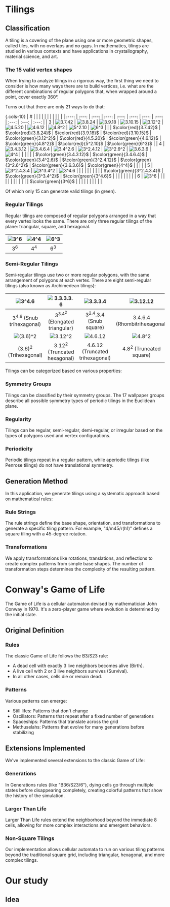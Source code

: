 # Tilings

## Classification

A tiling is a covering of the plane using one or more geometric shapes, called tiles, with no overlaps and no gaps. In mathematics, tilings are studied in various contexts and have applications in crystallography, material science, and art.

### The 15 valid vertex shapes

When trying to analyze tilings in a rigorous way, the first thing we need to consider is how many ways there are to build vertices, i.e. what are the different combinations of regular polygons that, when wrapped around a point, cover exactly 360°.

Turns out that there are only 21 ways to do that:

{.cols-10}
| # | | | | | | | | | | |
| :---: | :---: | :---: | :---: | :---: | :---: | :---: | :---: | :---: | :---: | :---: |
| $3$ | ![3.7.42](../theory/images/vertexTypes/3.7.42.png) | ![3.8.24](../theory/images/vertexTypes/3.8.24.png) | ![3.9.18](../theory/images/vertexTypes/3.9.18.png) | ![3.10.15](../theory/images/vertexTypes/3.10.15.png) | ![3.12^2](../theory/images/vertexTypes/3.12^2.png) | ![4.5.20](../theory/images/vertexTypes/4.5.20.png) | ![4.6.12](../theory/images/vertexTypes/4.6.12.png) | ![4.8^2](../theory/images/vertexTypes/4.8^2.png) | ![5^2.10](../theory/images/vertexTypes/5^2.10.png) | ![6^3](../theory/images/vertexTypes/6^3.png) |
| | $\color{red}{3.7.42}$ | $\color{red}{3.8.24}$ | $\color{red}{3.9.18}$ | $\color{red}{3.10.15}$ | $\color{green}{3.12^2}$ | $\color{red}{4.5.20}$ | $\color{green}{4.6.12}$ | $\color{green}{4.8^2}$ | $\color{red}{5^2.10}$ | $\color{green}{6^3}$ |
| $4$ | ![3.4.3.12](../theory/images/vertexTypes/3.4.3.12.png) | ![3.4.6.4](../theory/images/vertexTypes/3.4.6.4.png) | ![3.4^2.6](../theory/images/vertexTypes/3.4^2.6.png) | ![3^2.4.12](../theory/images/vertexTypes/3^2.4.12.png) | ![3^2.6^2](../theory/images/vertexTypes/3^2.6^2.png) | ![3.6.3.6](../theory/images/vertexTypes/3.6.3.6.png) | ![4^4](../theory/images/vertexTypes/4^4.png) | | | |
| | $\color{green}{3.4.3.12}$ | $\color{green}{3.4.6.4}$ | $\color{green}{3.4^2.6}$ | $\color{green}{3^2.4.12}$ | $\color{green}{3^2.6^2}$ | $\color{green}{3.6.3.6}$ | $\color{green}{4^4}$ | | | |
| $5$ | ![3^2.4.3.4](../theory/images/vertexTypes/3^2.4.3.4.png) | ![3^3.4^2](../theory/images/vertexTypes/3^3.4^2.png) | ![3^4.6](../theory/images/vertexTypes/3^4.6.png) | | | | | | | |
| | $\color{green}{3^2.4.3.4}$ | $\color{green}{3^3.4^2}$ | $\color{green}{3^4.6}$ | | | | | | | |
| $6$ | ![3^6](../theory/images/vertexTypes/3^6.png) | | | | | | | | | |
| | $\color{green}{3^6}$ | | | | | | | | | |

Of which only 15 can generate valid tilings (in green).

### Regular Tilings

Regular tilings are composed of regular polygons arranged in a way that every vertex looks the same. There are only three regular tilings of the plane: triangular, square, and hexagonal.

| ![3^6](../tilings/1Ur/3_r60_r(h2).png) | ![4^4](../tilings/1Ur/4-4-0,4_r90_m(v2).png) | ![6^3](../tilings/1Ur/6_r60_r(h1).png) |
| :---: | :---: | :---: |
| $3^6$ | $4^4$ | $6^3$ |

### Semi-Regular Tilings

Semi-regular tilings use two or more regular polygons, with the same arrangement of polygons at each vertex. There are eight semi-regular tilings (also known as Archimedean tilings):

| ![3^4.6](../tilings/1Usr/6-3-3_r60_r(h5).png) | ![3.3.3.3.6](../tilings/1Usr/4-3_m90_r(h2).png) | ![3.3.3.4](../tilings/1Usr/4-3-3,0,0,0,4_r90_r(h2).png) | ![3.12.12](../tilings/1Usr/6-4-3_m30_r(c2).png) | 
| :---: | :---: | :---: | :---: |
| $3^4.6$ (Snub trihexagonal)| $3^3.4^2$ (Elongated triangular) | $3^2.4.3.4$ (Snub square) | $3.4.6.4$ (Rhombitrihexagonal) |
| ![(3.6)^2](../tilings/1Usr/6-3-6_m30_r(v4).png) | ![3.12^2](../tilings/1Usr/12-3_m30_r(h3).png) | ![4.6.12](../tilings/1Usr/12-6,4_m30_r(c2).png) | ![4.8^2](../tilings/1Usr/8-4_m90_r(h4).png) | 
| $(3.6)^2$ (Trihexagonal) | $3.12^2$ (Truncated hexagonal) | $4.6.12$ (Truncated trihexagonal) | $4.8^2$ (Truncated square) |

Tilings can be categorized based on various properties:

### Symmetry Groups

Tilings can be classified by their symmetry groups. The 17 wallpaper groups describe all possible symmetry types of periodic tilings in the Euclidean plane.

### Regularity

Tilings can be regular, semi-regular, demi-regular, or irregular based on the types of polygons used and vertex configurations.

### Periodicity

Periodic tilings repeat in a regular pattern, while aperiodic tilings (like Penrose tilings) do not have translational symmetry.

## Generation Method

In this application, we generate tilings using a systematic approach based on mathematical rules:

### Rule Strings

The rule strings define the base shape, orientation, and transformations to generate a specific tiling pattern. For example, "4/m45/r(h1)" defines a square tiling with a 45-degree rotation.

### Transformations

We apply transformations like rotations, translations, and reflections to create complex patterns from simple base shapes. The number of transformation steps determines the complexity of the resulting pattern.

# Conway's Game of Life

The Game of Life is a cellular automaton devised by mathematician John Conway in 1970. It's a zero-player game where evolution is determined by the initial state.

## Original Definition

### Rules

The classic Game of Life follows the B3/S23 rule:
- A dead cell with exactly 3 live neighbors becomes alive (Birth).
- A live cell with 2 or 3 live neighbors survives (Survival).
- In all other cases, cells die or remain dead.

### Patterns

Various patterns can emerge:
- Still lifes: Patterns that don't change
- Oscillators: Patterns that repeat after a fixed number of generations
- Spaceships: Patterns that translate across the grid
- Methuselahs: Patterns that evolve for many generations before stabilizing

## Extensions Implemented

We've implemented several extensions to the classic Game of Life:

### Generations

In Generations rules (like "B36/S23/6"), dying cells go through multiple states before disappearing completely, creating colorful patterns that show the history of the simulation.

### Larger Than Life

Larger Than Life rules extend the neighborhood beyond the immediate 8 cells, allowing for more complex interactions and emergent behaviors.

### Non-Square Tilings

Our implementation allows cellular automata to run on various tiling patterns beyond the traditional square grid, including triangular, hexagonal, and more complex tilings.

# Our study

## Idea



